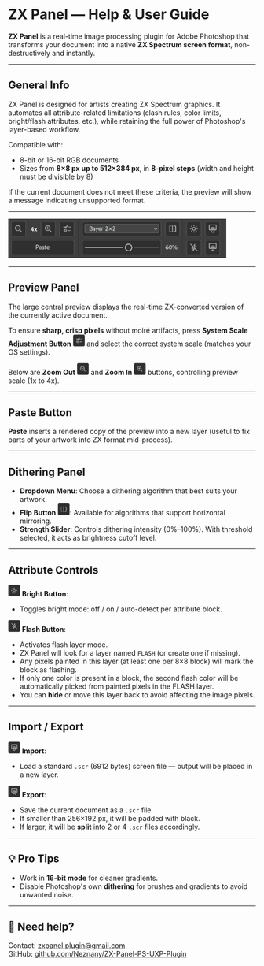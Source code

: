 # ZX Panel — Help & User Guide

**ZX Panel** is a real-time image processing plugin for Adobe Photoshop that transforms your document into a native **ZX Spectrum screen format**, non-destructively and instantly.

---

## General Info

ZX Panel is designed for artists creating ZX Spectrum graphics. It automates all attribute-related limitations (clash rules, color limits, bright/flash attributes, etc.), while retaining the full power of Photoshop's layer-based workflow.

Compatible with:

* 8-bit or 16-bit RGB documents
* Sizes from **8×8 px up to 512×384 px**, in **8-pixel steps** (width and height must be divisible by 8)

If the current document does not meet these criteria, the preview will show a message indicating unsupported format.

---

<img src="images/zx-panel-ui.png" alt="Panel UI" width="444" height="80">

---

## Preview Panel

The large central preview displays the real-time ZX-converted version of the currently active document.

To ensure **sharp, crisp pixels** without moiré artifacts, press **System Scale Adjustment Button** <img src="images/prefs.png" alt="Sys Scale" width="24"> and select the correct system scale (matches your OS settings).

Below are **Zoom Out** <img src="images/zoomout.png" alt="Zoom Out" width="24"> and **Zoom In** <img src="images/zoomin.png" alt="Zoom In" width="24"> buttons, controlling preview scale (1x to 4x).

---

## Paste Button

**Paste** inserts a rendered copy of the preview into a new layer (useful to fix parts of your artwork into ZX format mid-process).

---

## Dithering Panel

* **Dropdown Menu**: Choose a dithering algorithm that best suits your artwork.
* **Flip Button** <img src="images/flip.png" alt="Flip" width="24">: Available for algorithms that support horizontal mirroring.
* **Strength Slider**: Controls dithering intensity (0%–100%). With threshold selected, it acts as brightness cutoff level.

---

## Attribute Controls

<img src="images/bright.png" alt="Bright" width="24"> **Bright Button**:

* Toggles bright mode: off / on / auto-detect per attribute block.

<img src="images/flash.png" alt="Flash" width="24"> **Flash Button**:

* Activates flash layer mode.
* ZX Panel will look for a layer named `FLASH` (or create one if missing).
* Any pixels painted in this layer (at least one per 8×8 block) will mark the block as flashing.
* If only one color is present in a block, the second flash color will be automatically picked from painted pixels in the FLASH layer.
* You can **hide** or move this layer back to avoid affecting the image pixels.

---

## Import / Export

<img src="images/import.png" alt="Import" width="24"> **Import**:

* Load a standard `.scr` (6912 bytes) screen file — output will be placed in a new layer.

<img src="images/export.png" alt="Export" width="24"> **Export**:

* Save the current document as a `.scr` file.
* If smaller than 256×192 px, it will be padded with black.
* If larger, it will be **split** into 2 or 4 `.scr` files accordingly.

---

## 💡 Pro Tips

* Work in **16-bit mode** for cleaner gradients.
* Disable Photoshop's own **dithering** for brushes and gradients to avoid unwanted noise.

---

## 💬 Need help?

Contact: [zxpanel.plugin@gmail.com](mailto:zxpanel.plugin@gmail.com)<br>
GitHub: [github.com/Neznany/ZX-Panel-PS-UXP-Plugin](https://github.com/Neznany/ZX-Panel-PS-UXP-Plugin)
